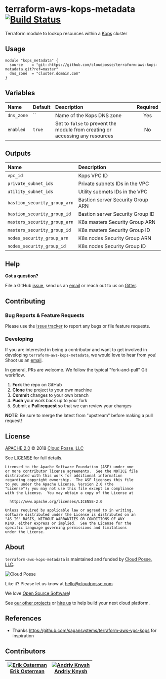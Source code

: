 # terraform-aws-kops-metadata [![Build Status](https://travis-ci.org/cloudposse/terraform-aws-kops-metadata.svg?branch=master)](https://travis-ci.org/cloudposse/terraform-aws-kops-metadata)

Terraform module to lookup resources within a [Kops](https://github.com/kubernetes/kops) cluster


## Usage

```hcl
module "kops_metadata" {
  source    = "git::https://github.com/cloudposse/terraform-aws-kops-metadata.git?ref=master"
  dns_zone  = "cluster.domain.com"
}
```


## Variables

|  Name           |  Default             |  Description                                                                     | Required |
|:----------------|:---------------------|:---------------------------------------------------------------------------------|:--------:|
| `dns_zone`      | ``                   | Name of the Kops DNS zone                                                        | Yes      |
| `enabled`       | `true`               | Set to `false` to prevent the module from creating or accessing any resources    | No       |


## Outputs

| Name                            | Description                            |
|:--------------------------------|:---------------------------------------|
| `vpc_id`                        | Kops VPC ID                            |
| `private_subnet_ids`            | Private subnets IDs in the VPC         |
| `utility_subnet_ids`            | Utility submets IDs in the VPC         |
| `bastion_security_group_arn`    | Bastion server Security Group ARN      |
| `bastion_security_group_id`     | Bastion server Security Group ID       |
| `masters_security_group_arn`    | K8s masters Security Group ARN         |
| `masters_security_group_id`     | K8s masters Security Group ID          |
| `nodes_security_group_arn`      | K8s nodes Security Group ARN           |
| `nodes_security_group_id`       | K8s nodes Security Group ID            |



## Help

**Got a question?**

File a GitHub [issue](https://github.com/cloudposse/terraform-aws-kops-metadata/issues), send us an [email](mailto:hello@cloudposse.com) or reach out to us on [Gitter](https://gitter.im/cloudposse/).


## Contributing

### Bug Reports & Feature Requests

Please use the [issue tracker](https://github.com/cloudposse/terraform-aws-kops-metadata/issues) to report any bugs or file feature requests.

### Developing

If you are interested in being a contributor and want to get involved in developing `terraform-aws-kops-metadata`, we would love to hear from you! Shoot us an [email](mailto:hello@cloudposse.com).

In general, PRs are welcome. We follow the typical "fork-and-pull" Git workflow.

 1. **Fork** the repo on GitHub
 2. **Clone** the project to your own machine
 3. **Commit** changes to your own branch
 4. **Push** your work back up to your fork
 5. Submit a **Pull request** so that we can review your changes

**NOTE:** Be sure to merge the latest from "upstream" before making a pull request!


## License

[APACHE 2.0](LICENSE) © 2018 [Cloud Posse, LLC](https://cloudposse.com)

See [LICENSE](LICENSE) for full details.

    Licensed to the Apache Software Foundation (ASF) under one
    or more contributor license agreements.  See the NOTICE file
    distributed with this work for additional information
    regarding copyright ownership.  The ASF licenses this file
    to you under the Apache License, Version 2.0 (the
    "License"); you may not use this file except in compliance
    with the License.  You may obtain a copy of the License at

      http://www.apache.org/licenses/LICENSE-2.0

    Unless required by applicable law or agreed to in writing,
    software distributed under the License is distributed on an
    "AS IS" BASIS, WITHOUT WARRANTIES OR CONDITIONS OF ANY
    KIND, either express or implied.  See the License for the
    specific language governing permissions and limitations
    under the License.


## About

`terraform-aws-kops-metadata` is maintained and funded by [Cloud Posse, LLC][website].

![Cloud Posse](https://cloudposse.com/logo-300x69.png)


Like it? Please let us know at <hello@cloudposse.com>

We love [Open Source Software](https://github.com/cloudposse/)!

See [our other projects][community]
or [hire us][hire] to help build your next cloud platform.

  [website]: https://cloudposse.com/
  [community]: https://github.com/cloudposse/
  [hire]: https://cloudposse.com/contact/


## References

* Thanks https://github.com/sagansystems/terraform-aws-vpc-kops for inspiration


## Contributors

| [![Erik Osterman][erik_img]][erik_web]<br/>[Erik Osterman][erik_web] | [![Andriy Knysh][andriy_img]][andriy_web]<br/>[Andriy Knysh][andriy_web] |
|-------------------------------------------------------|------------------------------------------------------------------|

  [erik_img]: http://s.gravatar.com/avatar/88c480d4f73b813904e00a5695a454cb?s=144
  [erik_web]: https://github.com/osterman/
  [andriy_img]: https://avatars0.githubusercontent.com/u/7356997?v=4&u=ed9ce1c9151d552d985bdf5546772e14ef7ab617&s=144
  [andriy_web]: https://github.com/aknysh/
